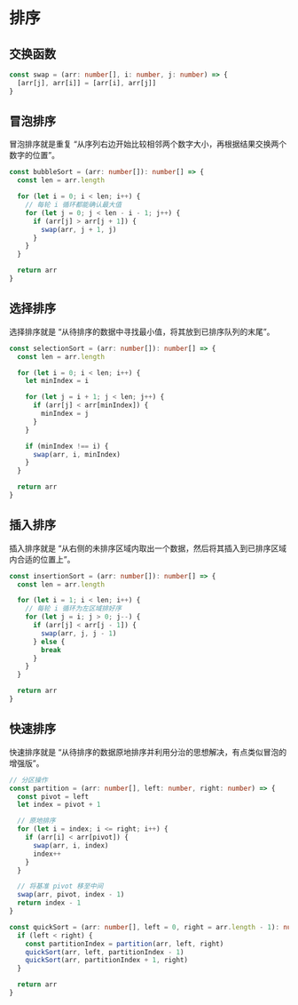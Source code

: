# 排序

## 交换函数

```ts
const swap = (arr: number[], i: number, j: number) => {
  [arr[j], arr[i]] = [arr[i], arr[j]]
}
```



## 冒泡排序

冒泡排序就是重复 “从序列右边开始比较相邻两个数字大小，再根据结果交换两个数字的位置”。

```ts
const bubbleSort = (arr: number[]): number[] => {
  const len = arr.length

  for (let i = 0; i < len; i++) {
    // 每轮 i 循环都能确认最大值
    for (let j = 0; j < len - i - 1; j++) {
      if (arr[j] > arr[j + 1]) {
        swap(arr, j + 1, j)
      }
    }
  }

  return arr
}
```



## 选择排序

选择排序就是 “从待排序的数据中寻找最小值，将其放到已排序队列的末尾”。

```ts
const selectionSort = (arr: number[]): number[] => {
  const len = arr.length

  for (let i = 0; i < len; i++) {
    let minIndex = i

    for (let j = i + 1; j < len; j++) {
      if (arr[j] < arr[minIndex]) {
        minIndex = j
      }
    }

    if (minIndex !== i) {
      swap(arr, i, minIndex)
    }
  }

  return arr
}
```



## 插入排序

插入排序就是 “从右侧的未排序区域内取出一个数据，然后将其插入到已排序区域内合适的位置上”。

```ts
const insertionSort = (arr: number[]): number[] => {
  const len = arr.length

  for (let i = 1; i < len; i++) {
    // 每轮 i 循环为左区域排好序
    for (let j = i; j > 0; j--) {
      if (arr[j] < arr[j - 1]) {
        swap(arr, j, j - 1)
      } else {
        break
      }
    }
  }

  return arr
}
```



## 快速排序

快速排序就是 “从待排序的数据原地排序并利用分治的思想解决，有点类似冒泡的增强版”。

```ts
// 分区操作
const partition = (arr: number[], left: number, right: number) => {
  const pivot = left
  let index = pivot + 1

  // 原地排序
  for (let i = index; i <= right; i++) {
    if (arr[i] < arr[pivot]) {
      swap(arr, i, index)
      index++
    }
  }

  // 将基准 pivot 移至中间
  swap(arr, pivot, index - 1)
  return index - 1
}

const quickSort = (arr: number[], left = 0, right = arr.length - 1): number[] => {
  if (left < right) {
    const partitionIndex = partition(arr, left, right)
    quickSort(arr, left, partitionIndex - 1)
    quickSort(arr, partitionIndex + 1, right)
  }

  return arr
}
```

